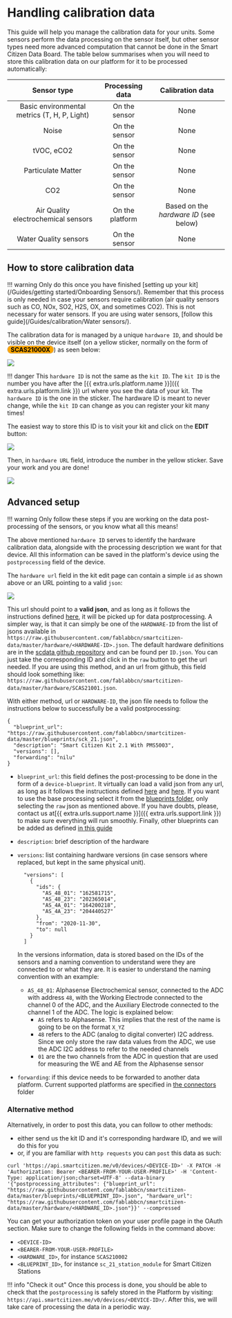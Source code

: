 # Handling calibration data

This guide will help you manage the calibration data for your units. Some sensors perform the data processing on the sensor itself, but other sensor types need more advanced computation that cannot be done in the Smart Citizen Data Board. The table below summarises when you will need to store this calibration data on our platform for it to be processed automatically:

|Sensor type|Processing data|Calibration data|
|:-:|:-:|:-:|
|Basic environmental metrics (T, H, P, Light)|On the sensor|None|
|Noise|On the sensor|None|
|tVOC, eCO2|On the sensor|None|
|Particulate Matter|On the sensor|None|
|CO2|On the sensor|None|
|Air Quality electrochemical sensors|On the platform|Based on the _hardware ID_ (see below)|
|Water Quality sensors|On the sensor|None|

## How to store calibration data

!!! warning
    Only do this once you have finished [setting up your kit](/Guides/getting started/Onboarding Sensors/). Remember that this process is only needed in case your sensors require calibration (air quality sensors such as CO, NOx, SO2, H2S, OX, and sometimes CO2). This is not necessary for water sensors. If you are using water sensors, [follow this guide](/Guides/calibration/Water sensors/).

The calibration data for is managed by a unique `hardware ID`, and should be visible on the device itself (on a yellow sticker, normally on the form of <span style="color: black; background: orange;border-radius: 35px;padding:0 7px;border: solid 1px #C7BEB6;font-weight: bold;">SCAS21000X</span>) as seen below:

![](/assets/images/postprocessing_id.jpg)

!!! danger
    This `hardware ID` is not the same as the `kit ID`. The `kit ID` is the number you have after the [{{ extra.urls.platform.name }}]({{ extra.urls.platform.link }}) url where you see the data of your kit. The `hardware ID` is the one in the sticker. The hardware ID is meant to never change, while the `kit ID` can change as you can register your kit many times!

The easiest way to store this ID is to visit your kit and click on the **EDIT** button:

![](/assets/images/postprocessing_edit_click.png)

Then, in `hardware URL` field, introduce the number in the yellow sticker. Save your work and you are done!

![](/assets/images/postprocessing_edit.png)


## Advanced setup

!!! warning
    Only follow these steps if you are working on the data post-processing of the sensors, or you know what all this means!

The above mentioned `hardware ID` serves to identify the hardware calibration data, alongside with the processing description we want for that device. All this information can be saved in the platform's device using the `postprocessing` field of the device.

The `hardware url` field in the kit edit page can contain a simple `id` as shown above or an URL pointing to a valid `json`:

![](/assets/images/postprocessing_edit_url.png)

This url should point to a **valid json**, and as long as it follows the instructions defined [here](https://github.com/fablabbcn/smartcitizen-data/blob/master/hardware/README.md), it will be picked up for data postprocessing. A simpler way, is that it can simply be one of the `HARDWARE-ID` from the list of jsons available in `https://raw.githubusercontent.com/fablabbcn/smartcitizen-data/master/hardware/<HARDWARE-ID>.json`. The default hardware definitions are in the [scdata github repository](https://github.com/fablabbcn/smartcitizen-data/tree/master/hardware) and can be found per `ID.json`. You can just take the corresponding ID and click in the `raw` button to get the url needed. If you are using this method, and an url from github, this field should look something like: `https://raw.githubusercontent.com/fablabbcn/smartcitizen-data/master/hardware/SCAS21001.json`.

With either method, url or `HARDWARE-ID`, the json file needs to follow the instructions below to successfully be a valid postprocessing:

```
{
  "blueprint_url": "https://raw.githubusercontent.com/fablabbcn/smartcitizen-data/master/blueprints/sck_21.json",
  "description": "Smart Citizen Kit 2.1 With PMS5003",
  "versions": [],
  "forwarding": "nilu"
}
```

- `blueprint_url`: this field defines the post-processing to be done in the form of a `device-blueprint`. It virtually can load a valid json from any url, as long as it follows the instructions defined [here](https://github.com/fablabbcn/smartcitizen-data/blob/master/examples/notebooks/01_getting_started.ipynb) and [here](https://github.com/fablabbcn/smartcitizen-data/blob/master/examples/notebooks/04_processing_data.ipynb). If you want to use the base processing select it from the [blueprints folder](https://github.com/fablabbcn/smartcitizen-data/tree/master/blueprints), only selecting the `raw` json as mentioned above. If you have doubts, please, contact us at[{{ extra.urls.support.name }}]({{ extra.urls.support.link }}) to make sure everything will run smoothly. Finally, other blueprints can be added as defined [in this guide](/Guides/data/Custom%20data%20processing/)
- `description`: brief description of the hardware
- `versions`: list containing hardware versions (in case sensors where replaced, but kept in the same physical unit).
    ```
      "versions": [
        {
          "ids": {
            "AS_48_01": "162581715",
            "AS_48_23": "202365014",
            "AS_4A_01": "164200218",
            "AS_4A_23": "204440527"
          },
          "from": "2020-11-30",
          "to": null
        }
      ]
    ```

    In the versions information, data is stored based on the IDs of the sensors and a naming convention to understand were they are connected to or what they are. It is easier to understand the naming convention with an example:
 
    - `AS_48_01`: Alphasense Electrochemical sensor, connected to the ADC with address `48`, with the Working Electrode connected to the channel 0 of the ADC, and the Auxiliary Electrode connected to the channel 1 of the ADC. The logic is explained below:
        - `AS` refers to Alphasense. This implies that the rest of the name is going to be on the format `X_YZ`
        - `48` refers to the ADC (analog to digital converter) I2C address. Since we only store the raw data values from the ADC, we use the ADC I2C address to refer to the needed channels
        - `01` are the two channels from the ADC in question that are used for measuring the WE and AE from the Alphasense sensor

- `forwarding`: if this device needs to be forwarded to another data platform. Current supported platforms are specified in [the connectors](https://github.com/fablabbcn/smartcitizen-data/tree/master/connectors) folder

### Alternative method

Alternatively, in order to post this data, you can follow to other methods:

- either send us the kit ID and it's corresponding hardware ID, and we will do this for you
- or, if you are familiar with `http requests` you can `post` this data as such:

```
curl 'https://api.smartcitizen.me/v0/devices/<DEVICE-ID>' -X PATCH -H 'Authorization: Bearer <BEARER-FROM-YOUR-USER-PROFILE>' -H 'Content-Type: application/json;charset=UTF-8' --data-binary '{"postprocessing_attributes": {"blueprint_url": "https://raw.githubusercontent.com/fablabbcn/smartcitizen-data/master/blueprints/<BLUEPRINT_ID>.json", "hardware_url": "https://raw.githubusercontent.com/fablabbcn/smartcitizen-data/master/hardware/<HARDWARE_ID>.json"}}' --compressed
```

You can get your authorization token on your user profile page in the OAuth section. Make sure to change the following fields in the command above:

- `<DEVICE-ID>`
- `<BEARER-FROM-YOUR-USER-PROFILE>`
- `<HARDWARE_ID>`, for instance `SCAS210002`
- `<BLUEPRINT_ID>`, for instance `sc_21_station_module` for Smart Citizen Stations

!!! info "Check it out"
    Once this process is done, you should be able to check that the `postprocessing` is safely stored in the Platform by visiting: `https://api.smartcitizen.me/v0/devices/<DEVICE-ID>/`. After this, we will take care of processing the data in a periodic way.
